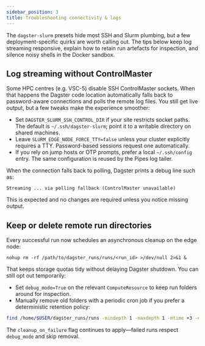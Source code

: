 ```yaml
---
sidebar_position: 3
title: Troubleshooting connectivity & logs
---
```


The `dagster-slurm` presets hide most SSH and Slurm plumbing, but a few deployment-specific quirks are worth calling out. The tips below keep log streaming responsive, explain how to retain run artefacts for inspection, and silence noisy shells in the Docker sandbox.

## Log streaming without ControlMaster

Some HPC centres (e.g. VSC-5) disable SSH ControlMaster sockets. When that happens the Dagster code location automatically falls back to password-aware connections and polls the remote log files. You still get live output, but a few tweaks make the experience smoother:

- Set `DAGSTER_SLURM_SSH_CONTROL_DIR` if your site restricts socket paths. The default is `~/.ssh/dagster-slurm`; point it to a writable directory on shared machines.
- Leave `SLURM_EDGE_NODE_FORCE_TTY=false` unless your cluster explicitly requires a TTY. Password-based sessions request one automatically.
- If you rely on jump hosts or OTP prompts, prefer a local `~/.ssh/config` entry. The same configuration is reused by the Pipes log tailer.

When the connection falls back to polling, Dagster prints a debug line such as:

```
Streaming ... via polling fallback (ControlMaster unavailable)
```

This is expected and no changes are required unless you notice missing output.

## Keep or delete remote run directories

Every successful run now schedules an asynchronous cleanup on the edge node:

```
nohup rm -rf /path/to/dagster_runs/runs/<run_id> >/dev/null 2>&1 &
```

That keeps storage quotas tidy without delaying Dagster shutdown. You can still opt out temporarily:

- Set `debug_mode=True` on the relevant `ComputeResource` to keep run folders around for inspection.
- Manually remove old folders with a periodic cron job if you prefer a deterministic retention policy:

```bash
find /home/$USER/dagster_runs/runs -mindepth 1 -maxdepth 1 -mtime +3 -exec rm -rf {} +
```

The `cleanup_on_failure` flag continues to apply—failed runs respect `debug_mode` and skip removal.
